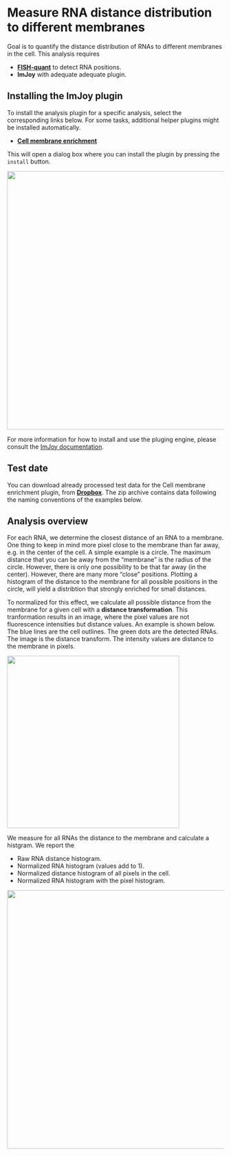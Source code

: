 # Measure RNA distance distribution to different membranes

Goal is to quantify the distance distribution of RNAs to different membranes in
the cell. This analysis requires

* [**FISH-quant**](https://bitbucket.org/muellerflorian/fish_quant/) to detect RNA positions.
* **ImJoy** with adequate adequate plugin.

## Installing the ImJoy plugin

To install the analysis plugin for a specific analysis, select the
corresponding links below. For some tasks, additional helper plugins might be
installed automatically.

* <a href="http://imjoy.io/#/app?plugin=muellerflorian/rna-loc:MembraneDistance@CellMemb&w=CellMemb"  target="_blank">**Cell membrane enrichment**</a>


This will open a dialog box where you can install the plugin by pressing the
`install` button.

<img src="https://raw.githubusercontent.com/muellerflorian/rna-loc/master/docs/img/imjoy-install-membdist.png" width="600px"></img>

For more information for how to install and use the pluging engine, please
consult the [ImJoy documentation](https://imjoy.io/docs/#/user-manual?id=python-engine).

## Test date

You can download already processed test data for the Cell membrane enrichment plugin, from [**Dropbox**](https://www.dropbox.com/s/0sbsmbg5xlccamp/img1.zip?dl=0). The zip archive contains data following the naming conventions of the examples below.

## Analysis overview

For each RNA, we determine the closest distance of an RNA to a membrane. One thing to keep in mind more pixel close to the membrane than far away, e.g. in the center of
the cell. A simple example is a circle. The maximum distance that you can be away from the “membrane” is the radius of the circle. However, there is only one possibility to be that far away (in the center). However, there are many more “close” positions.  Plotting a histogram of the distance to the membrane for all possible positions in the circle,  will yield a distribtion that strongly enriched for small distances.

To normalized for this effect, we calculate all possible distance from the membrane
for a given cell with a **distance transformation**. This tranformation results in
an image, where the pixel values are not fluorescence intensities but distance values. An example is shown below. The blue lines are the cell outlines. The green dots are the detected RNAs. The image is the distance transform. The intensity values are distance to the membrane in pixels.

<img src="https://raw.githubusercontent.com/muellerflorian/rna-loc/master/docs/img/dist_transform.png" width="400px"></img>

We measure for all RNAs the distance to the membrane and calculate a
histgram. We report the

-   Raw RNA distance histogram.
-   Normalized RNA histogram (values add to 1).
-   Normalized distance histogram of all pixels in the cell.
-   Normalized RNA histogram with the pixel histogram.

<img src="https://raw.githubusercontent.com/muellerflorian/rna-loc/master/docs/img/memb_summaryPlot.png" width="600px"></img>
